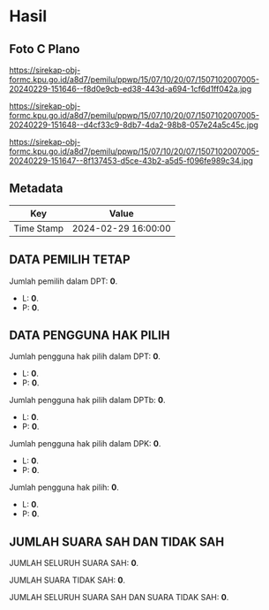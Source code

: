# Hasil

## Foto C Plano

https://sirekap-obj-formc.kpu.go.id/a8d7/pemilu/ppwp/15/07/10/20/07/1507102007005-20240229-151646--f8d0e9cb-ed38-443d-a694-1cf6d1ff042a.jpg

https://sirekap-obj-formc.kpu.go.id/a8d7/pemilu/ppwp/15/07/10/20/07/1507102007005-20240229-151648--d4cf33c9-8db7-4da2-98b8-057e24a5c45c.jpg

https://sirekap-obj-formc.kpu.go.id/a8d7/pemilu/ppwp/15/07/10/20/07/1507102007005-20240229-151647--8f137453-d5ce-43b2-a5d5-f096fe989c34.jpg


## Metadata

| Key        | Value               |
| ---------- | ------------------- |
| Time Stamp | 2024-02-29 16:00:00 |


## DATA PEMILIH TETAP

Jumlah pemilih dalam DPT: **0**.
 * L: **0**.
 * P: **0**.

## DATA PENGGUNA HAK PILIH

Jumlah pengguna hak pilih dalam DPT: **0**.
 * L: **0**.
 * P: **0**.

Jumlah pengguna hak pilih dalam DPTb: **0**.
 * L: **0**.
 * P: **0**.

Jumlah pengguna hak pilih dalam DPK: **0**.
 * L: **0**.
 * P: **0**.

Jumlah pengguna hak pilih: **0**.
 * L: **0**.
 * P: **0**.

## JUMLAH SUARA SAH DAN TIDAK SAH

JUMLAH SELURUH SUARA SAH: **0**.

JUMLAH SUARA TIDAK SAH: **0**.

JUMLAH SELURUH SUARA SAH DAN SUARA TIDAK SAH: **0**.


